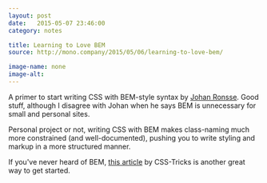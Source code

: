 ```yaml
---
layout: post
date:   2015-05-07 23:46:00
category: notes

title: Learning to Love BEM
source: http://mono.company/2015/05/06/learning-to-love-bem/

image-name: none
image-alt: 
---
```


A primer to start writing CSS with BEM-style syntax by [Johan Ronsse](https://twitter.com/johan_ronsse). Good stuff, although I disagree with Johan when he says BEM is unnecessary for small and personal sites. 

Personal project or not, writing CSS with BEM makes class-naming much more constrained (and well-documented), pushing you to write styling and markup in a more structured manner. 

If you've never heard of BEM, [this article](https://css-tricks.com/bem-101/) by CSS-Tricks is another great way to get started.
